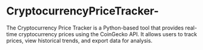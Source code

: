 # CryptocurrencyPriceTracker-
The Cryptocurrency Price Tracker is a Python-based tool that provides real-time cryptocurrency prices using the CoinGecko API. It allows users to track prices, view historical trends, and export data for analysis.
